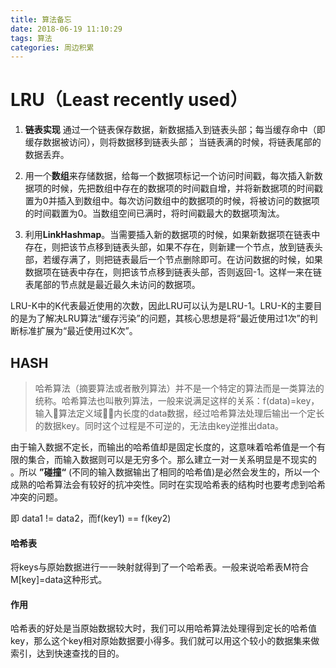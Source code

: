 ```yaml
---
title: 算法备忘
date: 2018-06-19 11:10:29
tags: 算法
categories: 周边积累
---
```


# LRU（Least recently used）

1. **链表实现** 通过一个链表保存数据，新数据插入到链表头部；每当缓存命中（即缓存数据被访问），则将数据移到链表头部； 当链表满的时候，将链表尾部的数据丢弃。 

2. 用一个**数组**来存储数据，给每一个数据项标记一个访问时间戳，每次插入新数据项的时候，先把数组中存在的数据项的时间戳自增，并将新数据项的时间戳置为0并插入到数组中。每次访问数组中的数据项的时候，将被访问的数据项的时间戳置为0。当数组空间已满时，将时间戳最大的数据项淘汰。

3. 利用**LinkHashmap**。当需要插入新的数据项的时候，如果新数据项在链表中存在，则把该节点移到链表头部，如果不存在，则新建一个节点，放到链表头部，若缓存满了，则把链表最后一个节点删除即可。在访问数据的时候，如果数据项在链表中存在，则把该节点移到链表头部，否则返回-1。这样一来在链表尾部的节点就是最近最久未访问的数据项。


LRU-K中的K代表最近使用的次数，因此LRU可以认为是LRU-1。LRU-K的主要目的是为了解决LRU算法“缓存污染”的问题，其核心思想是将“最近使用过1次”的判断标准扩展为“最近使用过K次”。

## HASH

> 哈希算法（摘要算法或者散列算法）并不是一个特定的算法而是一类算法的统称。哈希算法也叫散列算法，一般来说满足这样的关系：f(data)=key，输入算法定义域内长度的data数据，经过哈希算法处理后输出一个定长的数据key。同时这个过程是不可逆的，无法由key逆推出data。

由于输入数据不定长，而输出的哈希值却是固定长度的，这意味着哈希值是一个有限的集合，而输入数据则可以是无穷多个。那么建立一对一关系明显是不现实的
。所以 **”碰撞“** (不同的输入数据输出了相同的哈希值)是必然会发生的，所以一个成熟的哈希算法会有较好的抗冲突性。同时在实现哈希表的结构时也要考虑到哈希冲突的问题。

即 data1 != data2，而f(key1) == f(key2)

#### 哈希表

将keys与原始数据进行一一映射就得到了一个哈希表。一般来说哈希表M符合M[key]=data这种形式。

#### 作用

哈希表的好处是当原始数据较大时，我们可以用哈希算法处理得到定长的哈希值key，那么这个key相对原始数据要小得多。我们就可以用这个较小的数据集来做索引，达到快速查找的目的。